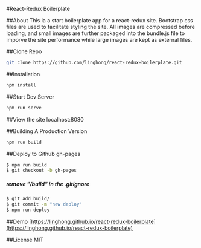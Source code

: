 #React-Redux Boilerplate


##About
This ia a start boilerplate app for a react-redux site. Bootstrap css files are used to facilitate styling the site. All images are compressed before loading, and small images are further packaged into the bundle.js file to imporve the site performance while large images are kept as external files.


##Clone Repo
```bash
git clone https://github.com/linghong/react-redux-boilerplate.git
```

##Installation
```bash
npm install
```

##Start Dev Server
```bash
npm run serve
```

##View the site
localhost:8080


##Building A Production Version
```bash
npm run build
```

##Deploy to Github gh-pages
```bash
$ npm run build
$ git checkout -b gh-pages
```
##### remove "/build" in the .gitignore
```bash
$ git add build/
$ git commit -m "new deploy"
$ npm run deploy
```


##Demo
[https://linghong.github.io/react-redux-boilerplate](https://linghong.github.io/react-redux-boilerplate)


##License
MIT
